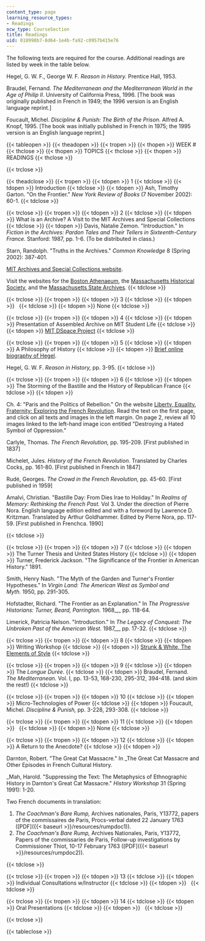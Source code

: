 ```yaml
---
content_type: page
learning_resource_types:
- Readings
ocw_type: CourseSection
title: Readings
uid: 018998b7-8d64-1e4b-fa92-c0957b415e76
---
```


The following texts are required for the course. Additional readings are listed by week in the table below.

Hegel, G. W. F., George W. F. _Reason in History._ Prentice Hall, 1953.

Braudel, Fernand. _The Mediterranean and the Mediterranean World in the Age of Philip II_. University of California Press, 1996. \[The book was originally published in French in 1949; the 1996 version is an English language reprint.\]

Foucault, Michel. _Discipline & Punish: The Birth of the Prison._ Alfred A. Knopf, 1995. \[The book was initially published in French in 1975; the 1995 version is an English language reprint.\]

{{< tableopen >}}
{{< theadopen >}}
{{< tropen >}}
{{< thopen >}}
WEEK #
{{< thclose >}}
{{< thopen >}}
TOPICS
{{< thclose >}}
{{< thopen >}}
READINGS
{{< thclose >}}

{{< trclose >}}

{{< theadclose >}}
{{< tropen >}}
{{< tdopen >}}
1
{{< tdclose >}}
{{< tdopen >}}
Introduction
{{< tdclose >}}
{{< tdopen >}}
Ash, Timothy Garton. "On the Frontier." _New York Review of Books_ (7 November 2002): 60-1.
{{< tdclose >}}

{{< trclose >}}
{{< tropen >}}
{{< tdopen >}}
2
{{< tdclose >}}
{{< tdopen >}}
What is an Archive? A Visit to the MIT Archives and Special Collections
{{< tdclose >}}
{{< tdopen >}}
Davis, Natalie Zemon. "Introduction." In _Fiction in the Archives: Pardon Tales and Their Tellers in Sixteenth-Century France._ Stanford: 1987, pp. 1-6. (To be distributed in class.)  
  
Starn, Randolph. "Truths in the Archives." _Common Knowledge_ 8 (Spring 2002): 387-401.  
  
[MIT Archives and Special Collections website](http://libraries.mit.edu/archives/).  
  
Visit the websites for the [Boston Athenaeum](http://www.bostonathenaeum.org/), the [Massachusetts Historical Society](http://www.masshist.org/), and the [Massachusetts State Archives](http://www.state.ma.us/sec/arc/arcidx.htm).
{{< tdclose >}}

{{< trclose >}}
{{< tropen >}}
{{< tdopen >}}
3
{{< tdclose >}}
{{< tdopen >}}
 
{{< tdclose >}}
{{< tdopen >}}
None
{{< tdclose >}}

{{< trclose >}}
{{< tropen >}}
{{< tdopen >}}
4
{{< tdclose >}}
{{< tdopen >}}
Presentation of Assembled Archive on MIT Student Life
{{< tdclose >}}
{{< tdopen >}}
[MIT DSpace Project](http://dspace.mit.edu/)
{{< tdclose >}}

{{< trclose >}}
{{< tropen >}}
{{< tdopen >}}
5
{{< tdclose >}}
{{< tdopen >}}
A Philosophy of History
{{< tdclose >}}
{{< tdopen >}}
[Brief online biography of Hegel](http://www.utm.edu/research/iep/h/hegelsoc.htm).  
  
Hegel, G. W. F. _Reason in History,_ pp. 3-95.
{{< tdclose >}}

{{< trclose >}}
{{< tropen >}}
{{< tdopen >}}
6
{{< tdclose >}}
{{< tdopen >}}
The Storming of the Bastille and the History of Republican France
{{< tdclose >}}
{{< tdopen >}}


Ch. 4: "Paris and the Politics of Rebellion." On the website [Liberty, Equality, Fraternity: Exploring the French Revolution](http://chnm.gmu.edu/revolution/chap4a.html). Read the text on the first page, and click on all texts and images in the left margin. On page 2, review all 10 images linked to the left-hand image icon entitled "Destroying a Hated Symbol of Oppression."  
  
Carlyle, Thomas. _The French Revolution,_ pp. 195-209. \[First published in 1837\]  
  
Michelet, Jules. _History of the French Revolution._ Translated by Charles Cocks, pp. 161-80. \[First published in French in 1847\]  
  
Rudé, Georges. _The Crowd in the French Revolution,_ pp. 45-60. \[First published in 1959\]  
  
Amalvi, Christian. "Bastille Day: From Dies Irae to Holiday." In _Realms of Memory: Rethinking the French Past._ Vol 3. Under the direction of Pierre Nora. English language edition edited and with a foreword by Lawrence D. Kritzman. Translated by Arthur Goldhammer. Edited by Pierre Nora, pp. 117-59. \[First published in Frenchca. 1990\]


{{< tdclose >}}

{{< trclose >}}
{{< tropen >}}
{{< tdopen >}}
7
{{< tdclose >}}
{{< tdopen >}}
The Turner Thesis and United States History
{{< tdclose >}}
{{< tdopen >}}
Turner, Frederick Jackson. "The Significance of the Frontier in American History." 1891.  
  
Smith, Henry Nash. "The Myth of the Garden and Turner's Frontier Hypotheses." In _Virgin Land: The American West as Symbol and Myth._ 1950, pp. 291-305.  
  
Hofstadter, Richard. "The Frontier as an Explanation." In _The Progressive Historians: Turner, Beard, Parrington._ 1968_,_ pp. 118-64.  
  
Limerick, Patricia Nelson. "Introduction." In _The Legacy of Conquest: The Unbroken Past of the American West._ 1987_,_ pp. 17-32.
{{< tdclose >}}

{{< trclose >}}
{{< tropen >}}
{{< tdopen >}}
8
{{< tdclose >}}
{{< tdopen >}}
Writing Workshop
{{< tdclose >}}
{{< tdopen >}}
[Strunk & White, The Elements of Style](http://www.bartleby.com/141/)
{{< tdclose >}}

{{< trclose >}}
{{< tropen >}}
{{< tdopen >}}
9
{{< tdclose >}}
{{< tdopen >}}
The _Longue Durée_.
{{< tdclose >}}
{{< tdopen >}}
Braudel, Fernand. _The Mediterranean._ Vol. I, pp. 13-53, 168-230, 295-312, 394-418. (and skim the rest!)
{{< tdclose >}}

{{< trclose >}}
{{< tropen >}}
{{< tdopen >}}
10
{{< tdclose >}}
{{< tdopen >}}
Micro-Technologies of Power
{{< tdclose >}}
{{< tdopen >}}
Foucault, Michel. _Discipline & Punish,_ pp. 3-228, 293-308.
{{< tdclose >}}

{{< trclose >}}
{{< tropen >}}
{{< tdopen >}}
11
{{< tdclose >}}
{{< tdopen >}}
 
{{< tdclose >}}
{{< tdopen >}}
None
{{< tdclose >}}

{{< trclose >}}
{{< tropen >}}
{{< tdopen >}}
12
{{< tdclose >}}
{{< tdopen >}}
A Return to the Anecdote?
{{< tdclose >}}
{{< tdopen >}}


Darnton, Robert. "The Great Cat Massacre." In _The Great Cat Massacre and Other Episodes in French Cultural History.  
  
_Mah, Harold. "Suppressing the Text: The Metaphysics of Ethnographic History in Darnton's Great Cat Massacre." _History Workshop_ 31 (Spring 1991): 1-20.  
  
Two French documents in translation:

1.  _The Coachman's Bare Rump,_ Archives nationales, Paris, Y13772, papers of the commissaires de Paris, Procs-verbal dated 22 January 1763 ([PDF]({{< baseurl >}}/resources/rumpdoc1)).
2.  _The Coachman's Bare Rump,_ Archives Nationales, Paris, Y13772, Papers of the commissaries de Paris, Follow-up investigations by Commissioner Thiot, 10-17 February 1763 ([PDF]({{< baseurl >}}/resources/rumpdoc2)).


{{< tdclose >}}

{{< trclose >}}
{{< tropen >}}
{{< tdopen >}}
13
{{< tdclose >}}
{{< tdopen >}}
Individual Consultations w/Instructor
{{< tdclose >}}
{{< tdopen >}}
 
{{< tdclose >}}

{{< trclose >}}
{{< tropen >}}
{{< tdopen >}}
14
{{< tdclose >}}
{{< tdopen >}}
Oral Presentations
{{< tdclose >}}
{{< tdopen >}}
 
{{< tdclose >}}

{{< trclose >}}

{{< tableclose >}}